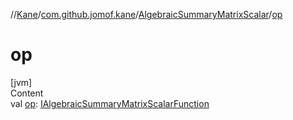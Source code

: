 //[Kane](../../index.md)/[com.github.jomof.kane](../index.md)/[AlgebraicSummaryMatrixScalar](index.md)/[op](op.md)



# op  
[jvm]  
Content  
val [op](op.md): [IAlgebraicSummaryMatrixScalarFunction](../-i-algebraic-summary-matrix-scalar-function/index.md)  




